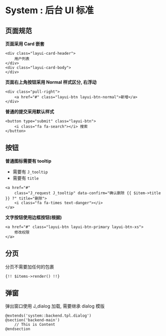 # System : 后台 UI 标准

## 页面规范

**页面采用 Card 嵌套**

``` {.html}
<div class="layui-card-header">
    用户列表
</div>
<div class="layui-card-body">
</div>
```

**页面右上角按钮采用 Normal 样式区分, 右浮动**

``` {.html}
<div class="pull-right">
    <a href="#" class="layui-btn layui-btn-normal">新增</a>
</div>
```

**普通的提交采用默认样式**

``` {.html}
<button type="submit" class="layui-btn">
    <i class="fa fa-search"></i> 搜索
</button>
```

## 按钮

**普通图标需要有 tooltip**

-   需要有 `J_tooltip`
-   需要有 `title`

``` {.html}
<a href="#"
    class="J_request J_tooltip" data-confirm="确认删除 {{ $item->title }} ?" title="删除">
    <i class="fa fa-times text-danger"></i>
</a>
```

**文字按钮使用边框按钮(根据)**

``` {.html}
<a href="#" class="layui-btn layui-btn-primary layui-btn-xs">
    修改权限
</a>
```

## 分页

分页不需要加任何的包裹

``` {.html}
{!! $items->render() !!}
```

## 弹窗

弹出窗口使用 J\_dialog 加载, 需要继承 dialog 模版

``` {.html}
@extends('system::backend.tpl.dialog')
@section('backend-main')
    // This is Content
@endsection
```
